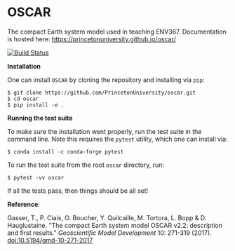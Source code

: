 # OSCAR
The compact Earth system model used in teaching ENV367.  Documentation is
hosted here: https://princetonuniversity.github.io/oscar/

[![Build Status](https://jenkins.princeton.edu/buildStatus/icon?job=ENV367/oscar)](https://jenkins.princeton.edu/job/ENV367/job/oscar/)

**Installation**

One can install `OSCAR` by cloning the repository and installing via `pip`:
```
$ git clone https://github.com/PrincetonUniversity/oscar.git
$ cd oscar
$ pip install -e .
```

**Running the test suite**

To make sure the installation went properly, run the test suite in the command
line.  Note this requires the `pytest` utility, which one can install via:
```
$ conda install -c conda-forge pytest
```
To run the test suite from the root `oscar` directory, run:
```
$ pytest -vv oscar
```
If all the tests pass, then things should be all set!

**Reference**:

Gasser, T., P. Ciais, O. Boucher, Y. Quilcaille, M. Tortora, L. Bopp & D. Hauglustaine. "The compact Earth system model OSCAR v2.2: description and first results." *Geoscientific Model Development* 10: 271-319 (2017). [doi:10.5194/gmd-10-271-2017](https://doi.org/doi:10.5194/gmd-10-271-2017)

